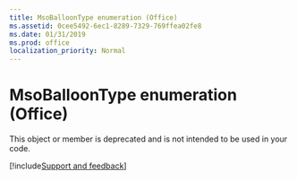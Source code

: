 ```yaml
---
title: MsoBalloonType enumeration (Office)
ms.assetid: 0cee5492-6ec1-8289-7329-769ffea02fe8
ms.date: 01/31/2019
ms.prod: office
localization_priority: Normal
---
```



# MsoBalloonType enumeration (Office)

This object or member is deprecated and is not intended to be used in your code.

[!include[Support and feedback](~/includes/feedback-boilerplate.md)]
